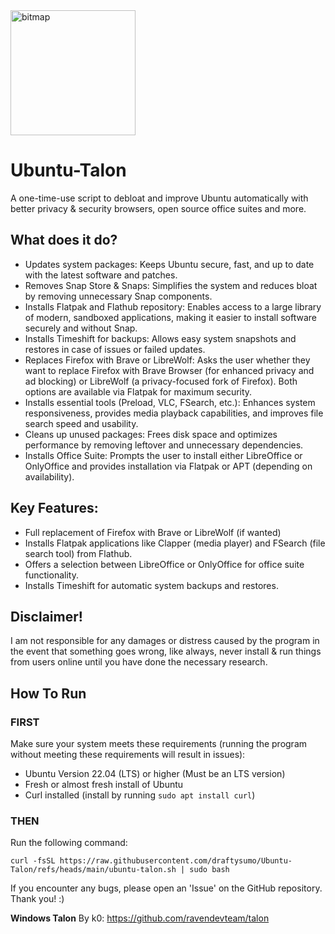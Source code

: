 <img width="200" height="200" alt="bitmap" src="https://github.com/user-attachments/assets/8bcbfecf-c363-4ce0-beb6-8ec019fff1d4" />


# Ubuntu-Talon

A one-time-use script to debloat and improve Ubuntu automatically with better privacy & security browsers, open source office suites and more.

## What does it do?
- Updates system packages: Keeps Ubuntu secure, fast, and up to date with the latest software and patches.
- Removes Snap Store & Snaps: Simplifies the system and reduces bloat by removing unnecessary Snap components.
- Installs Flatpak and Flathub repository: Enables access to a large library of modern, sandboxed applications, making it easier to install software securely and without Snap.
- Installs Timeshift for backups: Allows easy system snapshots and restores in case of issues or failed updates.
- Replaces Firefox with Brave or LibreWolf: Asks the user whether they want to replace Firefox with Brave Browser (for enhanced privacy and ad blocking) or LibreWolf (a privacy-focused fork of Firefox). Both options are available via Flatpak for maximum security.
- Installs essential tools (Preload, VLC, FSearch, etc.): Enhances system responsiveness, provides media playback capabilities, and improves file search speed and usability.
- Cleans up unused packages: Frees disk space and optimizes performance by removing leftover and unnecessary dependencies.
- Installs Office Suite: Prompts the user to install either LibreOffice or OnlyOffice and provides installation via Flatpak or APT (depending on availability).

## Key Features:
- Full replacement of Firefox with Brave or LibreWolf (if wanted)
- Installs Flatpak applications like Clapper (media player) and FSearch (file search tool) from Flathub.
- Offers a selection between LibreOffice or OnlyOffice for office suite functionality.
- Installs Timeshift for automatic system backups and restores.

## Disclaimer!
I am not responsible for any damages or distress caused by the program in the event that something goes wrong, like always, never install & run things from users online until you have done the necessary research.

## How To Run

### FIRST
Make sure your system meets these requirements (running the program without meeting these requirements will result in issues):

- Ubuntu Version 22.04 (LTS) or higher (Must be an LTS version)
- Fresh or almost fresh install of Ubuntu
- Curl installed (install by running ```sudo apt install curl```)

### THEN
Run the following command:

```curl -fsSL https://raw.githubusercontent.com/draftysumo/Ubuntu-Talon/refs/heads/main/ubuntu-talon.sh | sudo bash```

If you encounter any bugs, please open an 'Issue' on the GitHub repository. Thank you! :)

**Windows Talon** By k0: https://github.com/ravendevteam/talon

